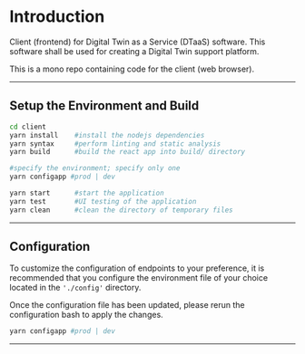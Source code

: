 # Introduction

Client (frontend) for Digital Twin as a Service (DTaaS) software. This software shall be used for creating a Digital Twin support platform.

This is a mono repo containing code for the client (web browser).

---

## Setup the Environment and Build

```bash
cd client
yarn install    #install the nodejs dependencies
yarn syntax     #perform linting and static analysis
yarn build      #build the react app into build/ directory

#specify the environment; specify only one
yarn configapp #prod | dev

yarn start      #start the application
yarn test       #UI testing of the application
yarn clean      #clean the directory of temporary files
```

---

## Configuration

To customize the configuration of endpoints to your preference, it is recommended that you configure the environment file of your choice located in the `'./config'` directory.

Once the configuration file has been updated, please rerun the configuration bash to apply the changes.

```bash
yarn configapp #prod | dev
```

---
